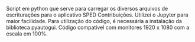 Script em python que serve para carregar os diversos arquivos de escriturações para o aplicativo SPED Contribuições.
Utilizei o Jupyter para maior facilidade.
Para utilização do código, é necessária a instalação da biblioteca pyautogui.
Código compatível com monitores 1920 x 1080 com a escala em 100%.
